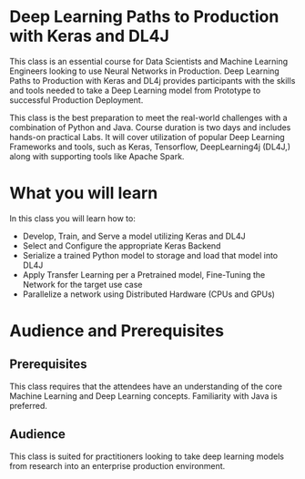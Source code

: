 # Deep Learning Paths to Production with Keras and DL4J

This class is an essential course for Data Scientists and Machine Learning Engineers looking to use Neural Networks in Production. Deep Learning Paths to Production with Keras and DL4j provides participants with the skills and tools needed to take a Deep Learning model from Prototype to successful Production Deployment.

This class is the best preparation to meet the real-world challenges with a combination of Python and Java. Course duration is two days and includes hands-on practical Labs. It will cover utilization of popular Deep Learning Frameworks and tools, such as Keras, Tensorflow, DeepLearning4j (DL4J,) along with supporting tools like Apache Spark.
 
# What you will learn

In this class you will learn how to:

* Develop, Train, and Serve a model utilizing Keras and DL4J
* Select and Configure the appropriate Keras Backend
* Serialize a trained Python model to storage and load that model into DL4J
* Apply Transfer Learning per a Pretrained model, Fine-Tuning the Network for the target use case
* Parallelize a network using Distributed Hardware (CPUs and GPUs)
 

 
# Audience and Prerequisites

## Prerequisites

This class requires that the attendees have an understanding of the core Machine Learning and Deep Learning concepts. Familiarity with Java is preferred. 

## Audience

This class is suited for practitioners looking to take deep learning models from research into an enterprise production environment.

